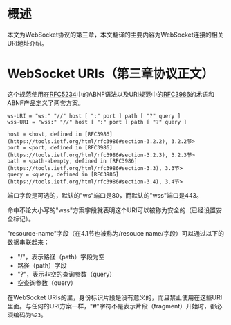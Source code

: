 # 概述

本文为WebSocket协议的第三章，本文翻译的主要内容为WebSocket连接的相关URI地址介绍。

# WebSocket URIs（第三章协议正文）

这个规范使用在[RFC5234][1]中的ABNF语法以及URI规范中的[RFC3986][2]的术语和ABNF产品定义了两套方案。

	ws-URI = "ws:" "//" host [ ":" port ] path [ "?" query ]
	wss-URI = "wss:" "//" host [ ":" port ] path [ "?" query ]
	
	host = <host, defined in [RFC3986](https://tools.ietf.org/html/rfc3986#section-3.2.2), 3.2.2节>
	port = <port, defined in [RFC3986](https://tools.ietf.org/html/rfc3986#section-3.2.3), 3.2.3节>
	path = <path-abempty, defined in [RFC3986](https://tools.ietf.org/html/rfc3986#section-3.3), 3.3节>
	query = <query, defined in [RFC3986](https://tools.ietf.org/html/rfc3986#section-3.4), 3.4节>

端口字段是可选的，默认的"ws"端口是80，而默认的"wss"端口是443。

命中不论大小写的"wss"方案字段就表明这个URI可以被称为安全的（已经设置安全标记）。

"resource-name"字段（在4.1节也被称为/resouce name/字段）可以通过以下的数据串联起来：

- "/"，表示路径（path）字段为空
- 路径（path）字段
- "?"，表示非空的查询参数（query）
- 空查询参数（query）

在WebSocket URIs的里，身份标识片段是没有意义的，而且禁止使用在这些URI里面。与任何的URI方案一样，"#"字符不是表示片段（fragment）开始时，都必须编码为`%23`。

[1]:	https://tools.ietf.org/html/rfc5234
[2]:	https://tools.ietf.org/html/rfc3986